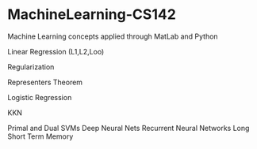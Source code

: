 # MachineLearning-CS142

Machine Learning concepts applied through MatLab and Python 

Linear Regression (L1,L2,Loo)

Regularization 

Representers Theorem 

Logistic Regression 

KKN

Primal and Dual SVMs
Deep Neural Nets 
Recurrent Neural Networks 
Long Short Term Memory 
